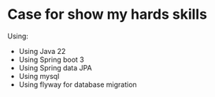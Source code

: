 # Case for show my hards skills

Using:
- Using Java 22
- Using Spring boot 3
- Using Spring data JPA
- Using mysql 
- Using flyway for database migration
